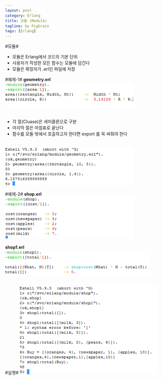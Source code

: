 ```yaml
---
layout: post
category: Erlang
title: 모듈 (Module)
tagline: by Pigbrain
tags: [Erlang]
---
```


<!--more-->

#모듈#
* 모듈은 Erlang에서 코드의 기본 단위
* 사용자가 작성한 모든 함수는 모듈에 담긴다
* 모듈은 확장자가 .erl인 파일에 저장

#예제-1#
**geometry.erl**
<img src="/assets/themes/Snail/img/Erlang/Module/module-1.png" alt="">  
<br>  

* 각 절(Cluase)은 세미콜론으로 구분  
* 마지막 절은 마침표로 끝난다  
* 함수를 모듈 밖에서 호출하고자 한다면 export 를 꼭 써줘야 한다  
<br>  
<img src="/assets/themes/Snail/img/Erlang/Module/module-2.png" alt="">  
<br>  

#예제-2#
**shop.erl**
<img src="/assets/themes/Snail/img/Erlang/Module/module-3.png" alt="">  
<br>
**shop1.erl**
<img src="/assets/themes/Snail/img/Erlang/Module/module-4.png" alt="">  
<br>

#실행#
<img src="/assets/themes/Snail/img/Erlang/Module/module-5.png" alt="">  


